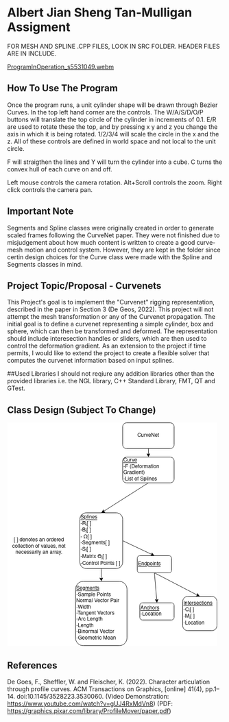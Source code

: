 # Albert Jian Sheng Tan-Mulligan Assigment

FOR MESH AND SPLINE .CPP FILES, LOOK IN SRC FOLDER. HEADER FILES ARE IN INCLUDE.

[ProgramInOperation_s5531049.webm](https://github.com/AlbertTM8/Animation-Software-Engineering-Project/assets/115167346/68e84a58-f2ca-46bb-b190-dcd593680d59)

## How To Use The Program
Once the program runs, a unit cylinder shape will be drawn through Bezier Curves. In the top left hand corner are the controls. The W/A/S/D/O/P buttons will translate the top circle of the cylinder in increments of 0.1. E/R are used to rotate these the top, and by pressing x y and z you change the axis in which it is being rotated. 1/2/3/4 will scale the circle in the x and the z. All of these controls are defined in world space and not local to the unit circle. 

F will straigthen the lines and Y will turn the cylinder into a cube. C turns the convex hull of each curve on and off.

Left mouse controls the camera rotation. Alt+Scroll controls the zoom. Right click controls the camera pan.

## Important Note
Segments and Spline classes were originally created in order to generate scaled frames following the CurveNet paper. They were not finished due to misjudgement about how much content is written to create a good curve-mesh motion and control system. However, they are kept in the folder since certin design choices for the Curve class were made with the Spline and Segments classes in mind. 

## Project Topic/Proposal - Curvenets
This Project's goal is to implement the "Curvenet" rigging representation, described in the paper in Section 3 (De Geos, 2022). This project will not attempt the mesh transformation or any of the Curvenet propagation. The initial goal is to define a curvenet representing a simple cylinder, box and sphere, which can then be transformed and deformed. The representation should include interesection handles or sliders, which are then used to control the deformation gradient. As an extension to the project if time permits, I  would like to extend the project to create a flexible solver that computes the curvenet information based on input splines. 

##Used Libraries
I should not reqiure any addition libraries other than the provided libraries i.e. the NGL library, C++ Standard Library, FMT, QT and GTest.

## Class Design (Subject To Change)
![](./ASE%20Class%20Diagram%20-%20Albert%20Tan-Mulligan.png)
## References
De Goes, F., Sheffler, W. and Fleischer, K. (2022). Character articulation through profile curves. ACM Transactions on Graphics, [online] 41(4), pp.1–14. doi:10.1145/3528223.3530060. (Video Demonstration: https://www.youtube.com/watch?v=gUJ4RxMdVn8) (PDF: https://graphics.pixar.com/library/ProfileMover/paper.pdf)
